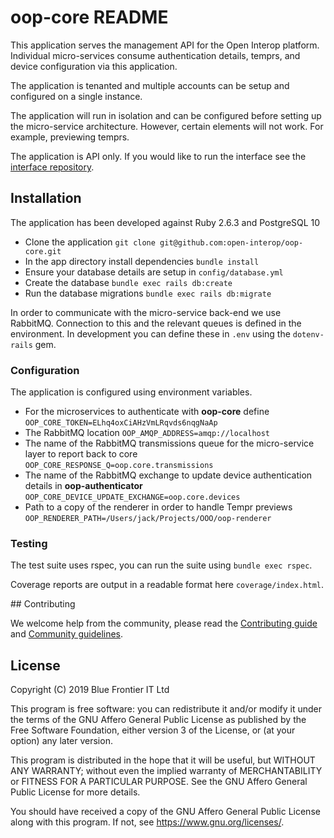 # oop-core README

This application serves the management API for the Open Interop platform. Individual micro-services consume authentication details, temprs, and device configuration via this application.

The application is tenanted and multiple accounts can be setup and configured on a single instance.

The application will run in isolation and can be configured before setting up the micro-service architecture. However, certain elements will not work. For example, previewing temprs.

The application is API only. If you would like to run the interface see the [interface repository](/open-interop/oop-core-interface).

## Installation

The application has been developed against Ruby 2.6.3 and PostgreSQL 10

- Clone the application `git clone git@github.com:open-interop/oop-core.git`
- In the app directory install dependencies `bundle install`
- Ensure your database details are setup in `config/database.yml`
- Create the database `bundle exec rails db:create`
- Run the database migrations `bundle exec rails db:migrate`

In order to communicate with the micro-service back-end we use RabbitMQ. Connection to this and the relevant queues is defined in the environment. In development you can define these in `.env` using the `dotenv-rails` gem.

### Configuration

The application is configured using environment variables.

- For the microservices to authenticate with **oop-core** define `OOP_CORE_TOKEN=ELhq4oxCiAHzVmLRqvds6nqgNaAp`
- The RabbitMQ location `OOP_AMQP_ADDRESS=amqp://localhost`
- The name of the RabbitMQ transmissions queue for the micro-service layer to report back to core `OOP_CORE_RESPONSE_Q=oop.core.transmissions`
- The name of the RabbitMQ exchange to update device authentication details in **oop-authenticator** `OOP_CORE_DEVICE_UPDATE_EXCHANGE=oop.core.devices`
- Path to a copy of the renderer in order to handle Tempr previews `OOP_RENDERER_PATH=/Users/jack/Projects/OOO/oop-renderer`

### Testing

The test suite uses rspec, you can run the suite using `bundle exec rspec`.

Coverage reports are output in a readable format here `coverage/index.html`.

## Contributing

We welcome help from the community, please read the [Contributing guide](https://github.com/open-interop/oop-guidelines/blob/master/CONTRIBUTING.md) and [Community guidelines](https://github.com/open-interop/oop-guidelines/blob/master/CODE_OF_CONDUCT.md).

## License

Copyright (C) 2019 Blue Frontier IT Ltd

This program is free software: you can redistribute it and/or modify
it under the terms of the GNU Affero General Public License as
published by the Free Software Foundation, either version 3 of the
License, or (at your option) any later version.

This program is distributed in the hope that it will be useful,
but WITHOUT ANY WARRANTY; without even the implied warranty of
MERCHANTABILITY or FITNESS FOR A PARTICULAR PURPOSE.  See the
GNU Affero General Public License for more details.

You should have received a copy of the GNU Affero General Public License
along with this program.  If not, see <https://www.gnu.org/licenses/>.
